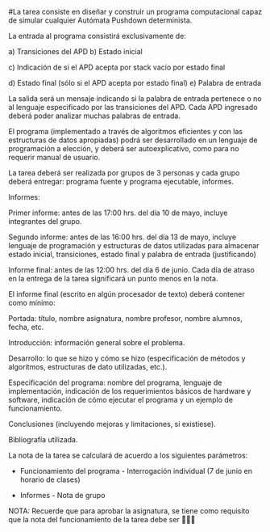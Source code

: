 #La tarea consiste en diseñar y construir un programa computacional capaz de simular cualquier Autómata Pushdown determinista. 

 

La entrada al programa consistirá exclusivamente de: 

a) Transiciones del APD             						       b) Estado inicial 

c) Indicación de si el APD acepta por stack vacío por estado final 

d) Estado final (sólo si el APD acepta por estado final)               	       e) Palabra de entrada 

 

La salida será un mensaje indicando si la palabra de entrada pertenece o no al lenguaje especificado por las transiciones del APD. Cada APD ingresado deberá poder analizar muchas palabras de entrada. 

 

El programa (implementado a través de algoritmos eficientes y con las estructuras de datos apropiadas) podrá ser desarrollado en un lenguaje de programación a elección, y deberá ser autoexplicativo, como para no requerir manual de usuario. 

 

La tarea deberá ser realizada por grupos de 3 personas y cada grupo deberá entregar: programa fuente y programa ejecutable, informes. 

       

Informes: 

Primer informe: antes de las 17:00 hrs. del día 10 de mayo, incluye integrantes del grupo. 

Segundo informe: antes de las 16:00 hrs. del día 13 de mayo, incluye lenguaje de programación y estructuras de datos utilizadas para almacenar estado inicial, transiciones, estado final y palabra de entrada (justificando) 

Informe final: antes de las 12:00 hrs. del día 6 de junio. Cada día de atraso en la entrega de la tarea significará un punto menos en la nota.  

 

El informe final (escrito en algún procesador de texto) deberá contener como mínimo: 

Portada: título, nombre asignatura, nombre profesor, nombre alumnos, fecha, etc. 

Introducción: información general sobre el problema. 

Desarrollo: lo que se hizo y cómo se hizo (especificación de métodos y algoritmos, estructuras de dato utilizadas, etc.). 

Especificación del programa: nombre del programa, lenguaje de implementación, indicación de los requerimientos básicos de hardware y software, indicación de cómo ejecutar el programa y un ejemplo de funcionamiento. 

Conclusiones (incluyendo mejoras y limitaciones, si existiese). 

Bibliografía utilizada. 

 

La nota de la tarea se calculará de acuerdo a los siguientes parámetros: 

- Funcionamiento del programa                - Interrogación individual (7 de junio en horario de clases) 

- Informes                                                  - Nota de grupo 

   

 

NOTA: Recuerde que para aprobar la asignatura, se tiene como requisito que la nota del funcionamiento de la tarea debe ser  

 